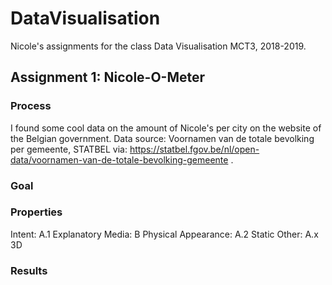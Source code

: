 # DataVisualisation
Nicole's assignments for the class Data Visualisation MCT3, 2018-2019. 

## Assignment 1: Nicole-O-Meter

### Process
I found some cool data on the amount of Nicole's per city on the website of the Belgian government. 
Data source: Voornamen van de totale bevolking per gemeente, STATBEL via: https://statbel.fgov.be/nl/open-data/voornamen-van-de-totale-bevolking-gemeente .


### Goal

### Properties
Intent: A.1 Explanatory
Media: B Physical
Appearance: A.2 Static
Other: A.x 3D

### Results
